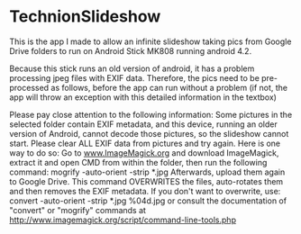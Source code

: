 # TechnionSlideshow
This is the app I made to allow an infinite slideshow taking pics from Google Drive folders 
to run on Android Stick MK808 running android 4.2.

Because this stick runs an old version of android, it has a problem processing jpeg files with EXIF data.
Therefore, the pics need to be pre-processed as follows, before the app can run without a problem (if not, the app will throw an exception
with this detailed information in the textbox)

Please pay close attention to the following information:
                                Some pictures in the selected folder contain EXIF metadata, 
                                and this device, running an older version of Android, 
                                cannot decode those pictures, so the slideshow cannot start.
                                Please clear ALL EXIF data from pictures and try again.
                                Here is one way to do so:
                                Go to www.ImageMagick.org and download ImageMagick,
                                extract it and open  CMD from within the folder,
                                then run the following command:
                                mogrify -auto-orient -strip <folder of pictures>\*.jpg
                                Afterwards, upload them again to Google Drive.
                                This command OVERWRITES the files, auto-rotates them
                                and then removes the EXIF metadata.
                                If you don't want to overwrite, use:
                                convert -auto-orient -strip <original folder of pictures>\*.jpg 
                                <target folder of pictures>\%04d.jpg
                                or consult the documentation of "convert" or "mogrify" commands
                                at http://www.imagemagick.org/script/command-line-tools.php

